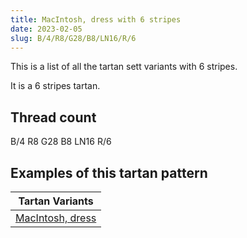 ```yaml
---
title: MacIntosh, dress with 6 stripes
date: 2023-02-05
slug: B/4/R8/G28/B8/LN16/R/6
---
```

This is a list of all the tartan sett variants with 6 stripes.

It is a 6 stripes tartan.


## Thread count
B/4 R8 G28 B8 LN16 R/6

## Examples of this tartan pattern

| Tartan Variants |
|---------------|
| [MacIntosh, dress](/variants/b/4/r8/g28/b8/ln16/r/6-b304080-g008000-lne0e0e0-rc00000)||

